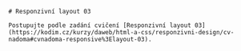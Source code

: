 
    # Responzivní layout 03

    Postupujte podle zadání cvičení [Responzivní layout 03](https://kodim.cz/kurzy/daweb/html-a-css/responzivni-design/cv-nadoma#cvnadoma-responsive%3Elayout-03).
    